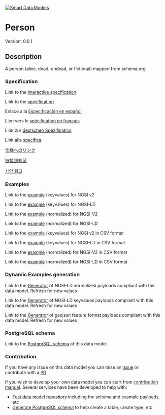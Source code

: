 [![Smart Data Models](https://smartdatamodels.org/wp-content/uploads/2022/01/SmartDataModels_logo.png "Logo")](https://smartdatamodels.org)
# Person
Version: 0.0.1

## Description 

A person (alive, dead, undead, or fictional) mapped from schema.org
### Specification

Link to the [interactive specification](https://swagger.lab.fiware.org/?url=https://smart-data-models.github.io/dataModel.Organization/Person/swagger.yaml)

Link to the [specification](https://github.com/smart-data-models/dataModel.Organization/blob/master/Person/doc/spec.md)

Enlace a la [Especificación en español](https://github.com/smart-data-models/dataModel.Organization/blob/master/Person/doc/spec_ES.md)

Lien vers le [spécification en français](https://github.com/smart-data-models/dataModel.Organization/blob/master/Person/doc/spec_FR.md)

Link zur [deutschen Spezifikation](https://github.com/smart-data-models/dataModel.Organization/blob/master/Person/doc/spec_DE.md)

Link alla [specifica](https://github.com/smart-data-models/dataModel.Organization/blob/master/Person/doc/spec_IT.md)

[仕様へのリンク](https://github.com/smart-data-models/dataModel.Organization/blob/master/Person/doc/spec_JA.md)

[链接到规范](https://github.com/smart-data-models/dataModel.Organization/blob/master/Person/doc/spec_ZH.md)

[사양 링크](https://github.com/smart-data-models/dataModel.Organization/blob/master/Person/doc/spec_KO.md)
### Examples

Link to the [example](https://smart-data-models.github.io/dataModel.Organization/Person/examples/example.json) (keyvalues) for NGSI v2

Link to the [example](https://smart-data-models.github.io/dataModel.Organization/Person/examples/example.jsonld) (keyvalues) for NGSI-LD

Link to the [example](https://smart-data-models.github.io/dataModel.Organization/Person/examples/example-normalized.json) (normalized) for NGSI-V2

Link to the [example](https://smart-data-models.github.io/dataModel.Organization/Person/examples/example-normalized.jsonld) (normalized) for NGSI-LD

Link to the [example](https://github.com/smart-data-models/dataModel.Organization/blob/master/Person/examples/example.json.csv) (keyvalues) for NGSI v2 in CSV format

Link to the [example](https://github.com/smart-data-models/dataModel.Organization/blob/master/Person/examples/example.jsonld.csv) (keyvalues) for NGSI-LD in CSV format

Link to the [example](https://github.com/smart-data-models/dataModel.Organization/blob/master/Person/examples/example-normalized.json.csv) (normalized) for NGSI-V2 in CSV format

Link to the [example](https://github.com/smart-data-models/dataModel.Organization/blob/master/Person/examples/example-normalized.jsonld.csv) (normalized) for NGSI-LD in CSV format
### Dynamic Examples generation

Link to the [Generator](https://smartdatamodels.org/extra/ngsi-ld_generator.php?schemaUrl=https://raw.githubusercontent.com/smart-data-models/dataModel.Organization/master/Person/schema.json&email=info@smartdatamodels.org) of NGSI-LD normalized payloads compliant with this data model. Refresh for new values

Link to the [Generator](https://smartdatamodels.org/extra/ngsi-ld_generator_keyvalues.php?schemaUrl=https://raw.githubusercontent.com/smart-data-models/dataModel.Organization/master/Person/schema.json&email=info@smartdatamodels.org) of NGSI-LD keyvalues payloads compliant with this data model. Refresh for new values

Link to the [Generator](https://smartdatamodels.org/extra/geojson_features_generator.php?schemaUrl=https://raw.githubusercontent.com/smart-data-models/dataModel.Organization/master/Person/schema.json&email=info@smartdatamodels.org) of geojson feature format payloads compliant with this data model. Refresh for new values
### PostgreSQL schema

Link to the [PostgreSQL schema](https://github.com/smart-data-models/dataModel.Organization/blob/master/Person/schema.sql) of this data model
### Contribution

 If you have any issue on this data model you can raise an [issue](https://github.com/smart-data-models/dataModel.Organization/issues)  or contribute with a [PR](https://github.com/smart-data-models/dataModel.Organization/pulls)

 If you wish to develop your own data model you can start from [contribution manual](https://bit.ly/contribution_manual). Several services have been developed to help with: 
 - [Test data model repository](https://smartdatamodels.org/index.php/data-models-contribution-api/) including the schema and example payloads, etc
 - [Generate PostgreSQL schema](https://smartdatamodels.org/index.php/sql-service/) to help create a table, create type, etc